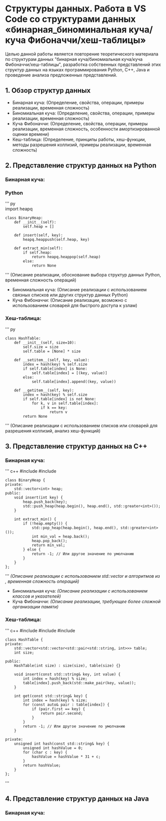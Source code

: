 # Структуры данных. Работа в VS Code со структурами данных «бинарная_биноминальная куча/куча Фибоначчи/хеш-таблицы»
Целью данной работы является повторение теоретического материала по структурам данных "бинарная куча/биномиальная куча/куча Фибоначчи/хеш-таблицы", разработка собственных представлений этих структур данных на языках программирования Python, C++, Java и проведение анализа предложенных представлений.
## 1. Обзор структур данных

-  Бинарная куча: (Определение, свойства, операции, примеры реализации, временная сложность)
-  Биномиальная куча: (Определение, свойства, операции, примеры реализации, временная сложность)
-  Куча Фибоначчи: (Определение, свойства, операции, примеры реализации, временная сложность, особенности амортизированной оценки времени)
-  Кеш-таблица: (Определение, принципы работы, хеш-функции, методы разрешения коллизий, примеры реализации, временная сложность)
## 2. Представление структур данных на Python

### Бинарная куча:
### Python 
''' py   
import heapq

    class BinaryHeap:
        def __init__(self):
            self.heap = []

        def insert(self, key):
            heapq.heappush(self.heap, key)

        def extract_min(self):
            if self.heap:
                return heapq.heappop(self.heap)
            else:
                return None
'''
(Описание реализации, обоснование выбора структур данных Python, временная сложность операций)
- Биномиальная куча: (Описание реализации с использованием связных списков или других структур данных Python)
- Куча Фибоначчи: (Описание реализации, возможно с использованием словарей для быстрого доступа к узлам)
### Хеш-таблица:
''' py

    class HashTable:
        def __init__(self, size=10):
            self.size = size
            self.table = [None] * size

        def __setitem__(self, key, value):
            index = hash(key) % self.size
            if self.table[index] is None:
                self.table[index] = [(key, value)]
            else:
                self.table[index].append((key, value))

        def __getitem__(self, key):
            index = hash(key) % self.size
            if self.table[index] is not None:
                for k, v in self.table[index]:
                    if k == key:
                        return v
            return None
'''
(Описание реализации с использованием списков или словарей для разрешения коллизий, анализ хеш-функций)
## 3. Представление структур данных на C++

### Бинарная куча:
''' c++
#include <vector>
    #include <algorithm>

    class BinaryHeap {
    private:
        std::vector<int> heap;
    public:
        void insert(int key) {
            heap.push_back(key);
            std::push_heap(heap.begin(), heap.end(), std::greater<int>());
        }

        int extract_min() {
            if (!heap.empty()) {
                std::pop_heap(heap.begin(), heap.end(), std::greater<int>());
                int min_val = heap.back();
                heap.pop_back();
                return min_val;
            } else {
                return -1; // Или другое значение по умолчанию
            }
        }
    };
'''
*(Описание реализации с использованием std::vector и алгоритмов из <algorithm>, временная сложность операций)*
- Биномиальная куча: *(Описание реализации с использованием классов и указателей)*
- Куча Фибоначчи: *(Описание реализации, требующее более сложной организации памяти)*
### Хеш-таблица:
''' c++
    #include <iostream>
    #include <string>
    #include <vector>

    class HashTable {
    private:
        std::vector<std::vector<std::pair<std::string, int>>> table;
        int size;

    public:
        HashTable(int size) : size(size), table(size) {}

        void insert(const std::string& key, int value) {
            int index = hash(key) % size;
            table[index].push_back(std::make_pair(key, value));
        }

        int get(const std::string& key) {
            int index = hash(key) % size;
            for (const auto& pair : table[index]) {
                if (pair.first == key) {
                    return pair.second;
                }
            }
            return -1; // Или другое значение по умолчанию
        }

    private:
        unsigned int hash(const std::string& key) {
            unsigned int hashValue = 0;
            for (char c : key) {
                hashValue = hashValue * 31 + c;
            }
            return hashValue;
        }
    };
'''
## 4. Представление структур данных на Java

### Бинарная куча:



